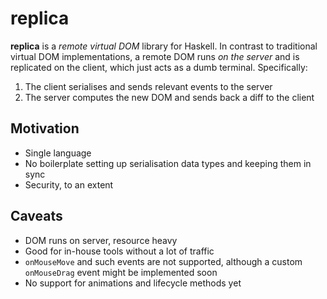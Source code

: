 # replica

**replica** is a *remote virtual DOM* library for Haskell. In contrast to traditional virtual DOM implementations, a remote DOM runs *on the server* and is replicated on the client, which just acts as a dumb terminal. Specifically:

1. The client serialises and sends relevant events to the server
2. The server computes the new DOM and sends back a diff to the client

## Motivation

* Single language
* No boilerplate setting up serialisation data types and keeping them in sync
* Security, to an extent

## Caveats

* DOM runs on server, resource heavy
* Good for in-house tools without a lot of traffic
* `onMouseMove` and such events are not supported, although a custom `onMouseDrag` event might be implemented soon
* No support for animations and lifecycle methods yet
